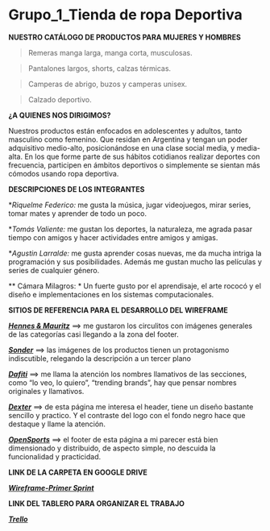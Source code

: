 # Grupo_1_Tienda de ropa Deportiva
>
**NUESTRO CATÁLOGO DE PRODUCTOS PARA  MUJERES Y HOMBRES**	

>Remeras manga larga, manga corta, musculosas.

>Pantalones largos, shorts, calzas térmicas.

>Camperas de abrigo, buzos y camperas unisex.

>Calzado deportivo.
>
**¿A QUIENES NOS DIRIGIMOS?**

Nuestros productos están enfocados en adolescentes y adultos, tanto masculino como femenino. Que residan en Argentina y tengan un poder adquisitivo medio-alto, posicionándose en una clase social media, y media-alta. En los que forme parte de sus hábitos cotidianos realizar deportes con frecuencia, participen en ámbitos deportivos o simplemente se sientan más cómodos usando ropa deportiva.
>
**DESCRIPCIONES DE LOS INTEGRANTES**

**Riquelme Federico:* me gusta la música, jugar videojuegos, mirar series, tomar mates y aprender de todo un poco.

**Tomás Valiente:* me gustan los deportes, la naturaleza, me agrada pasar tiempo con amigos y hacer actividades entre amigos y amigas.

**Agustin Larralde:* me gusta aprender cosas nuevas, me da mucha intriga la programación y sus posibilidades. Además me gustan mucho las películas y series de cualquier género.

** Cámara Milagros: * Un fuerte gusto por el aprendisaje, el arte rococó y el diseño e implementaciones  en los sistemas computacionales.

**SITIOS DE REFERENCIA PARA EL DESARROLLO DEL WIREFRAME**

[***Hennes & Mauritz***](https://eg.hm.com/en/) ==> me gustaron los circulitos con imágenes generales de las categorías casi llegando a la zona del footer.

[***Sonder***](https://sonder.com.ar/) ==> las imágenes de los productos tienen un protagonismo indiscutible, relegando la descripción a un tercer plano

[***Dafiti***](https://www.dafiti.com.ar/?catalog-search=datajet) ==> me llama la atención los nombres llamativos de las secciones, como “lo veo, lo quiero”, “trending brands”, hay que pensar nombres originales y llamativos.

[***Dexter***](https://www.dexter.com.ar/) ==> de esta página me interesa el header, tiene un diseño bastante sencillo y practico. Y el contraste del logo con el fondo negro hace que destaque y llame la atención.

[***OpenSports***](https://www.opensports.com.ar/) ==> el footer de esta página a mi parecer está bien dimensionado y distribuido, de aspecto simple, no descuida la funcionalidad y practicidad.

**LINK DE LA CARPETA EN GOOGLE DRIVE**

[***Wireframe-Primer Sprint***](https://drive.google.com/drive/folders/1OcWxKugjIgtP-cWyixxae7LUyMTi2l0y?usp=sharing)

**LINK DEL TABLERO PARA ORGANIZAR EL TRABAJO**

[***Trello***](https://trello.com/b/Qu4oy3C7/tablero-grupo-1)
